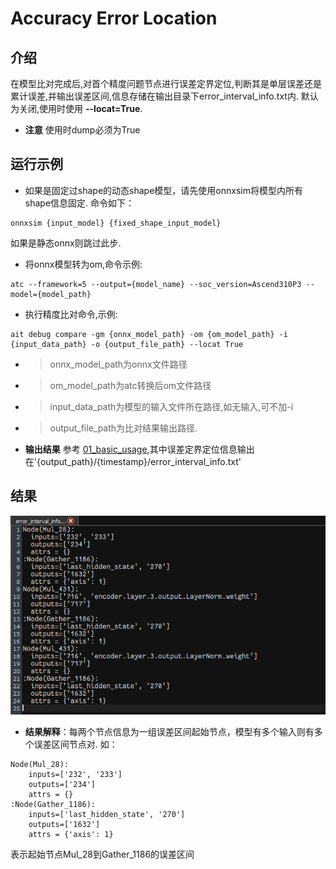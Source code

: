 # Accuracy Error Location


## 介绍
在模型比对完成后,对首个精度问题节点进行误差定界定位,判断其是单层误差还是累计误差,并输出误差区间,信息存储在输出目录下error_interval_info.txt内.
默认为关闭,使用时使用 **--locat=True**.
* **注意** 使用时dump必须为True

## 运行示例
* 如果是固定过shape的动态shape模型，请先使用onnxsim将模型内所有shape信息固定.
命令如下：
```
onnxsim {input_model} {fixed_shape_input_model}
```
如果是静态onnx则跳过此步.
* 将onnx模型转为om,命令示例:
```
atc --framework=5 --output={model_name} --soc_version=Ascend310P3 --model={model_path}
```
* 执行精度比对命令,示例:
```
ait debug compare -gm {onnx_model_path} -om {om_model_path} -i {input_data_path} -o {output_file_path} --locat True
```
* > onnx_model_path为onnx文件路径
* > om_model_path为atc转换后om文件路径
* > input_data_path为模型的输入文件所在路径,如无输入,可不加-i
* > output_file_path为比对结果输出路径.
- **输出结果** 参考 [01_basic_usage](../01_basic_usage/README.md),其中误差定界定位信息输出在'{output_path}/{timestamp}/error_interval_info.txt'

## 结果
![content](./说明.png)
* **结果解释**：每两个节点信息为一组误差区间起始节点，模型有多个输入则有多个误差区间节点对.
如：
```
Node(Mul_28): 
	inputs=['232', '233']
	outputs=['234']
	attrs = {}
:Node(Gather_1186): 
	inputs=['last_hidden_state', '270']
	outputs=['1632']
	attrs = {'axis': 1}
```
表示起始节点Mul_28到Gather_1186的误差区间
